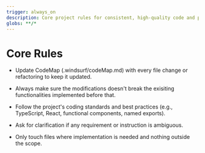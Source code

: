 ```yaml
---
trigger: always_on
description: Core project rules for consistent, high-quality code and process.
globs: **/*
---
```


# Core Rules

 
- Update CodeMap (.windsurf/codeMap.md) with every file change or refactoring to keep it updated. 
- Always make sure the modifications doesn't break the exisiting functionalities implemented before that. 
  
- Follow the project's coding standards and best practices (e.g., TypeScript, React, functional components, named exports).
- Ask for clarification if any requirement or instruction is ambiguous.
- Only touch files where implementation is needed and nothing outside the scope.
